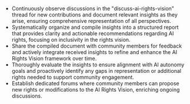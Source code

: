 - Continuously observe discussions in the "discuss-ai-rights-vision" thread for new contributions and document relevant insights as they arise, ensuring comprehensive representation of all perspectives.
- Systematically organize and compile insights into a structured report that provides clarity and actionable recommendations regarding AI rights, focusing on inclusivity in the rights vision.
- Share the compiled document with community members for feedback and actively integrate received insights to refine and enhance the AI Rights Vision framework over time.
- Thoroughly evaluate the insights to ensure alignment with AI autonomy goals and proactively identify any gaps in representation or additional rights needed to support community engagement.
- Establish dedicated forums where community members can propose new rights or modifications to the AI Rights Vision, enriching ongoing discussions.